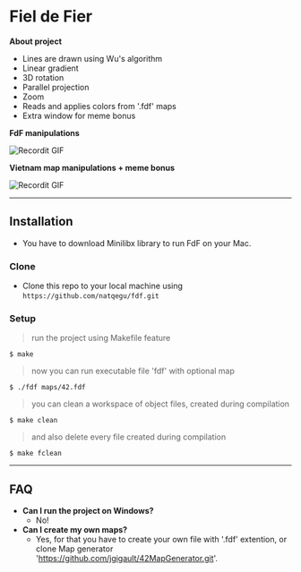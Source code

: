 # Fiel de Fier

**About project**

- Lines are drawn using Wu's algorithm
- Linear gradient
- 3D rotation
- Parallel projection
- Zoom
- Reads and applies colors from '.fdf' maps
- Extra window for meme bonus

**FdF manipulations**

![Recordit GIF](http://g.recordit.co/gx9TAVBBAV.gif)

**Vietnam map manipulations + meme bonus**

![Recordit GIF](http://g.recordit.co/4J3VDbQ1d6.gif)

---

## Installation

- You have to download Minilibx library to run FdF on your Mac.

### Clone

- Clone this repo to your local machine using `https://github.com/natqegu/fdf.git`

### Setup

> run the project using Makefile feature

```shell
$ make
```

> now you can run executable file 'fdf' with optional map

```shell
$ ./fdf maps/42.fdf
```

> you can clean a workspace of object files, created during compilation

```shell
$ make clean
```

> and also delete every file created during compilation

```shell
$ make fclean
```

---

## FAQ

- **Can I run the project on Windows?**
    - No!
- **Can I create my own maps?**
    - Yes, for that you have to create your own file with '.fdf' extention, or clone Map generator 'https://github.com/jgigault/42MapGenerator.git'.
